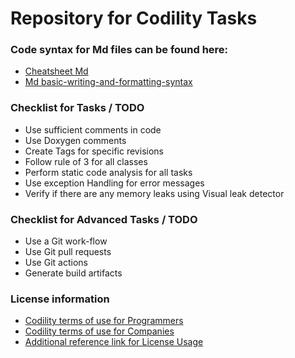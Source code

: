 # Repository for Codility Tasks

### Code syntax for Md files can be found here:
- [Cheatsheet Md](https://github.com/adam-p/markdown-here/wiki/Markdown-Cheatsheet)
- [Md basic-writing-and-formatting-syntax](https://help.github.com/en/github/writing-on-github/basic-writing-and-formatting-syntax)

### Checklist for Tasks / TODO
- Use sufficient comments in code
- Use Doxygen comments
- Create Tags for specific revisions
- Follow rule of 3 for all classes
- Perform static code analysis for all tasks
- Use exception Handling for error messages
- Verify if there are any memory leaks using Visual leak detector

### Checklist for Advanced Tasks / TODO
- Use a Git work-flow
- Use Git pull requests
- Use Git actions 
- Generate build artifacts 

### License information
- [Codility terms of use for Programmers](https://app.codility.com/terms-of-service-for-programmers/) 
- [Codility terms of use for Companies](https://app.codility.com/terms-of-service-for-companies/)
- [Additional reference link for License Usage](https://www.martinkysel.com/codility-solutions/)

